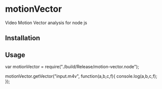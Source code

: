 # motionVector
Video Motion Vector analysis for node js

## Installation


## Usage

var motionVector = require("./build/Release/motion-vector.node");

motionVector.getVector("input.m4v", function(a,b,c,f){
    console.log(a,b,c,f);
});

